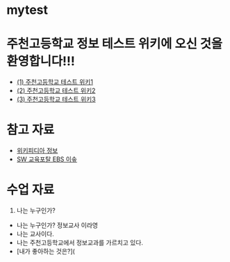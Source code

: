 # mytest

# 주천고등학교 정보 테스트 위키에 오신 것을 환영합니다!!!


* [(1) 주천고등학교 테스트 위키1](page1_주천고1)
* [(2) 주천고등학교 테스트 위키2](page2_주천고2)
* [(3) 주천고등학교 테스트 위키3](page3_주천고3)


# 참고 자료

* [위키피디아 정보](https://ko.wikipedia.org/wiki/)
* [SW 교육포탈 EBS 이솦](https://www.ebssw.kr/)


# 수업 자료

1. 나는 누구인가?

* 나는 누구인가? 정보교사 이라영
* 나는 교사이다.
* 나는 주천고등학교에서 정보교과를 가르치고 있다.
* [내가 좋아하는 것은?](
